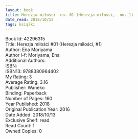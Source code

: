 ```yaml
---
layout: book
title: Herezja miłości  no. 01 (Herezja miłości,  no. 1)
date_read: 2018/10/13
tags: książki
---
```


Book Id: 42296315<br />
Title: Herezja miłości #01 (Herezja miłości, #1)<br />
Author: Ena Moriyama<br />
Author l-f: Moriyama, Ena<br />
Additional Authors: <br />
ISBN: <br />
ISBN13: 9788380964402<br />
My Rating: 3<br />
Average Rating: 3.16<br />
Publisher: Waneko<br />
Binding: Paperback<br />
Number of Pages: 160<br />
Year Published: 2018<br />
Original Publication Year: 2016<br />
Date Added: 2018/10/13<br />
Exclusive Shelf: read<br />
Read Count: 1<br />
Owned Copies: 0<br />


